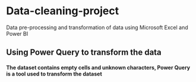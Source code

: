 # Data-cleaning-project
Data pre-processing and transformation of data using Microsoft Excel and Power BI

## Using Power Query to transform the data
#### The dataset contains empty cells and unknown characters, Power Query is a tool used to transform the dataset
### 
